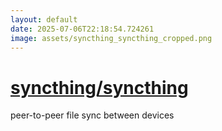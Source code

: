 ```yaml
---
layout: default
date: 2025-07-06T22:18:54.724261
image: assets/syncthing_syncthing_cropped.png
---
```


# [syncthing/syncthing](https://github.com/syncthing/syncthing)

peer-to-peer file sync between devices
